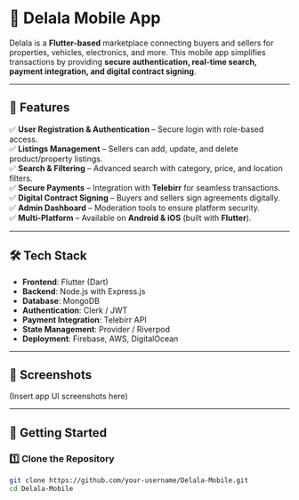 # 🚀 Delala Mobile App

Delala is a **Flutter-based** marketplace connecting buyers and sellers for properties, vehicles, electronics, and more. This mobile app simplifies transactions by providing **secure authentication, real-time search, payment integration, and digital contract signing**.

---

## 📱 Features

✅ **User Registration & Authentication** – Secure login with role-based access.  
✅ **Listings Management** – Sellers can add, update, and delete product/property listings.  
✅ **Search & Filtering** – Advanced search with category, price, and location filters.  
✅ **Secure Payments** – Integration with **Telebirr** for seamless transactions.  
✅ **Digital Contract Signing** – Buyers and sellers sign agreements digitally.  
✅ **Admin Dashboard** – Moderation tools to ensure platform security.  
✅ **Multi-Platform** – Available on **Android & iOS** (built with **Flutter**).  

---

## 🛠️ Tech Stack

- **Frontend**: Flutter (Dart)  
- **Backend**: Node.js with Express.js  
- **Database**: MongoDB  
- **Authentication**: Clerk / JWT  
- **Payment Integration**: Telebirr API  
- **State Management**: Provider / Riverpod  
- **Deployment**: Firebase, AWS, DigitalOcean  

---

## 📸 Screenshots  
(Insert app UI screenshots here)  

---

## 🚀 Getting Started

### 1️⃣ Clone the Repository
```sh
git clone https://github.com/your-username/Delala-Mobile.git
cd Delala-Mobile
